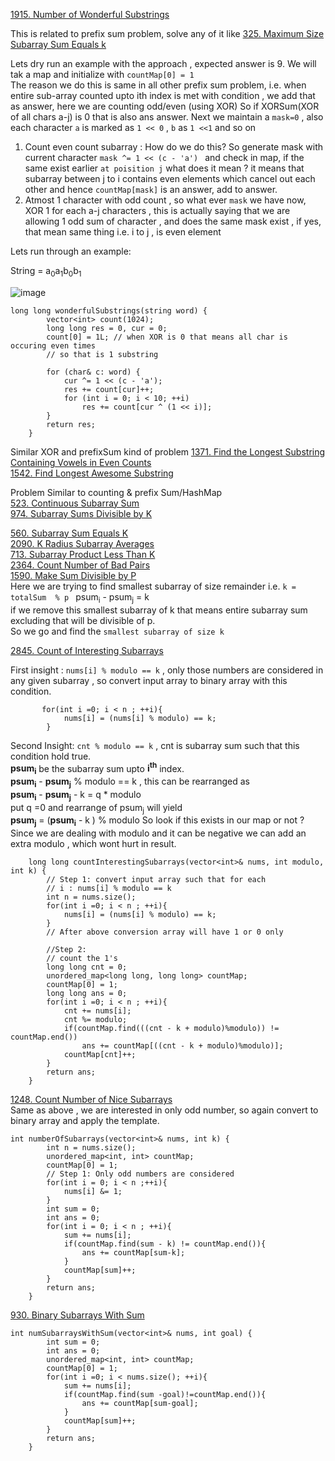 [1915. Number of Wonderful Substrings](https://leetcode.com/problems/number-of-wonderful-substrings/description/)  

This is related to prefix sum problem, solve  any of it like 
[325. Maximum Size Subarray Sum Equals k](https://leetcode.com/problems/maximum-size-subarray-sum-equals-k/)  
 
 Lets dry run an example with the approach , expected answer is 9.
 We will tak a map and initialize with ```countMap[0] = 1```  
 The reason we do this is same in all other prefix sum problem, i.e. when entire sub-array counted upto ith index is met with condition , we add that as answer, here we are counting odd/even (using XOR)
 So if XORSum(XOR of all chars a-j) is 0  that is also ans answer.
 Next we maintain a ```mask=0``` , also each character ```a``` is marked as ```1 << 0``` ,   ```b``` as ```1 <<1```  and so on  

 1. Count even count subarray  :  How do we do this? So generate mask with current character ```mask ^= 1 << (c - 'a') ```
    and check in map, if the same exist earlier ``` at poisition j ``` what does it mean  ? it means that  subarray between  j to i contains even elements which cancel out each other and hence ```countMap[mask]``` is an answer, add to answer.
 2. Atmost 1 character with odd count , so what ever ```mask``` we have now, XOR 1 for each a-j characters , this is actually saying that we are allowing 1 odd sum of character , and does the same mask exist , if yes, that mean same thing i.e.  i to j , is even element

  Lets run through an example:
  
String = a<sub>0</sub>a<sub>1</sub>b<sub>0</sub>b<sub>1</sub>

![image](https://github.com/c0D3M/Algorithms/assets/20656683/41ff07d5-d9d2-4a0e-9e8e-a19933315f30)
```
long long wonderfulSubstrings(string word) {
        vector<int> count(1024);
        long long res = 0, cur = 0;
        count[0] = 1L; // when XOR is 0 that means all char is occuring even times 
        // so that is 1 substring

        for (char& c: word) {
            cur ^= 1 << (c - 'a');
            res += count[cur]++;
            for (int i = 0; i < 10; ++i)
                res += count[cur ^ (1 << i)];
        }
        return res;
    }
```

Similar XOR and prefixSum kind of problem
[1371. Find the Longest Substring Containing Vowels in Even Counts](https://leetcode.com/problems/find-the-longest-substring-containing-vowels-in-even-counts/description/)  
[1542. Find Longest Awesome Substring](https://leetcode.com/problems/find-longest-awesome-substring/description/)  

Problem Similar to counting & prefix Sum/HashMap  
[523. Continuous Subarray Sum](https://leetcode.com/problems/continuous-subarray-sum/description/)  
[974. Subarray Sums Divisible by K](https://leetcode.com/problems/subarray-sums-divisible-by-k/)  


[560. Subarray Sum Equals K](https://leetcode.com/problems/subarray-sum-equals-k/description/)  
[2090. K Radius Subarray Averages](https://leetcode.com/problems/k-radius-subarray-averages/description/)  
[713. Subarray Product Less Than K](https://leetcode.com/problems/subarray-product-less-than-k/description/)  
[2364. Count Number of Bad Pairs](https://leetcode.com/problems/count-number-of-bad-pairs/description/)  
[1590. Make Sum Divisible by P](https://leetcode.com/problems/make-sum-divisible-by-p/description/)  
Here we are trying to find smallest subarray of size remainder i.e. ```k = totalSum  % p ```
psum<sub>i</sub> - psum<sub>j</sub> = k   
if we remove this smallest subarray of k that means entire subarray sum excluding that will be divisible of p.  
So we go and find the ```smallest subarray of size k``` 

[2845. Count of Interesting Subarrays](https://leetcode.com/problems/count-of-interesting-subarrays/description/)  

First insight : ```nums[i] % modulo == k``` , only those numbers are considered in any given subarray , so convert input array 
to binary array with this condition.
```
       for(int i =0; i < n ; ++i){
            nums[i] = (nums[i] % modulo) == k;
        }
```

Second Insight: 
``` cnt % modulo == k ``` , cnt is subarray sum such that this condition hold true.  
**psum<sub>i</sub>** be the subarray sum upto **i<sup>th</sup>** index.  
**psum<sub>i</sub>** - **psum<sub>j</sub>** % modulo == k , this can be rearranged as  
**psum<sub>i</sub>** - **psum<sub>j</sub>** - k = q * modulo  
put q =0 and rearrange of psum<sub>j</sub> will yield  
**psum<sub>j</sub>** = (**psum<sub>i</sub>** - k  ) % modulo
So look if this exists in our map or not ?  
Since we are dealing with modulo and it can be negative we can add an extra  modulo , which wont hurt in result.   

```
    long long countInterestingSubarrays(vector<int>& nums, int modulo, int k) {
        // Step 1: convert input array such that for each
        // i : nums[i] % modulo == k
        int n = nums.size();
        for(int i =0; i < n ; ++i){
            nums[i] = (nums[i] % modulo) == k;
        }
        // After above conversion array will have 1 or 0 only

        //Step 2:
        // count the 1's
        long long cnt = 0;
        unordered_map<long long, long long> countMap;
        countMap[0] = 1;
        long long ans = 0;
        for(int i =0; i < n ; ++i){
            cnt += nums[i];
            cnt %= modulo;
            if(countMap.find(((cnt - k + modulo)%modulo)) != countMap.end())
                ans += countMap[((cnt - k + modulo)%modulo)];
            countMap[cnt]++;
        }
        return ans;
    }
```

[1248. Count Number of Nice Subarrays](https://leetcode.com/problems/count-number-of-nice-subarrays/description/)  
Same as above , we are interested in only odd number, so again convert to binary array and apply the template.  
```
int numberOfSubarrays(vector<int>& nums, int k) {
        int n = nums.size();
        unordered_map<int, int> countMap;
        countMap[0] = 1;
        // Step 1: Only odd numbers are considered
        for(int i = 0; i < n ;++i){
            nums[i] &= 1;
        }
        int sum = 0;
        int ans = 0;
        for(int i = 0; i < n ; ++i){
            sum += nums[i];
            if(countMap.find(sum - k) != countMap.end()){
                ans += countMap[sum-k];
            }
            countMap[sum]++;
        }
        return ans;
    }
```
[930. Binary Subarrays With Sum](https://leetcode.com/problems/binary-subarrays-with-sum/description/)  
```
int numSubarraysWithSum(vector<int>& nums, int goal) {
        int sum = 0;
        int ans = 0;
        unordered_map<int, int> countMap;
        countMap[0] = 1;
        for(int i =0; i < nums.size(); ++i){
            sum += nums[i];
            if(countMap.find(sum -goal)!=countMap.end()){
                ans += countMap[sum-goal];
            }
            countMap[sum]++;
        }
        return ans;
    }
```
